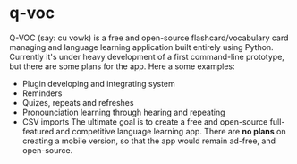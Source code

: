 # q-voc
Q-VOC (say: cu vowk) is a free and open-source flashcard/vocabulary card managing and language learning application built entirely using Python. Currently it's under heavy development of a first command-line prototype, but there are some plans for the app. Here a some examples:
- Plugin developing and integrating system
- Reminders
- Quizes, repeats and refreshes
- Pronounciation learning through hearing and repeating
- CSV imports
The ultimate goal is to create a free and open-source full-featured and competitive language learning app. There are **no plans** on creating a mobile version, so that the app would remain ad-free, and open-source.
